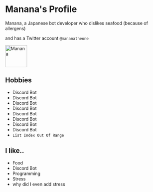 # Manana's Profile
Manana, a Japanese bot developer who dislikes seafood (because of allergens)

and has a Twitter account `@mananatheone` 

 <img width="70" alt="Manana" src="https://github.com/MananaTheOne/fileses/blob/main/manana.png?raw=true">
 
 
## Hobbies
- Discord Bot
- Discord Bot
- Discord Bot
- Discord Bot
- Discord Bot
- Discord Bot
- Discord Bot
- Discord Bot
- `List Index Out Of Range`

## I like..
- Food
- Discord Bot
- Programming
- Stress
- why did I even add stress
